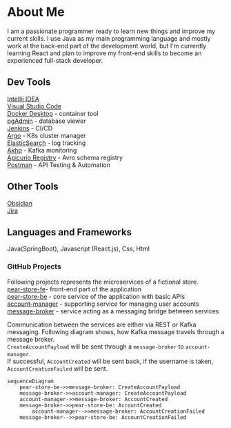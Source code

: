 # About Me

I am a passionate programmer ready to learn new things and improve my current skills.
I use Java as my main programming language and mostly work at the back-end part of the development world, but I'm currently learning React and plan to improve my front-end skills to become an experienced full-stack developer.

## Dev Tools
[Intellij IDEA](https://www.jetbrains.com/idea/)  
[Visual Studio Code](https://code.visualstudio.com/)  
[Docker Desktop](https://www.docker.com/products/docker-desktop/) - container tool  
[pgAdmin](https://www.pgadmin.org/) - database viewer  
[Jenkins](https://www.jenkins.io/) - CI/CD  
[Argo](https://argoproj.github.io/) - K8s cluster manager  
[ElasticSearch](https://www.elastic.co/) - log tracking  
[Akhq](https://akhq.io/) - Kafka monitoring  
[Apicurio Registry](https://www.apicur.io/registry/) - Avro schema registry   
[Postman](https://www.postman.com/) - API Testing & Automation  

## Other Tools
[Obsidian](https://obsidian.md/)    
[Jira](https://www.atlassian.com/software/jirahttps://www.atlassian.com/software/jira?&aceid=&adposition=&adgroup=140448864863&campaign=18451798950&creative=656629726793&device=c&keyword=jira&matchtype=e&network=g&placement=&ds_kids=p73363375466&ds_e=GOOGLE&ds_eid=700000001558501&ds_e1=GOOGLE&gad_source=1&gclid=Cj0KCQjwqP2pBhDMARIsAJQ0CzqEG-5k9fB0v_s3Udy8Ro0He2gIZfZ3E2MWZcL9AtNzGPxQ6Evnt_saAjT2EALw_wcB&gclsrc=aw.ds)

## Languages and Frameworks
Java(SpringBoot), Javascript (React.js), Css, Html

### GitHub Projects

Following projects represents the microservices of a fictional store.\
[pear-store-fe](https://github.com/thomasdang1996/pear-store-fe)- front-end part of the application\
[pear-store-be](https://github.com/thomasdang1996/pear-store-be) - core service of the application with basic APIs\
[account-manager](https://github.com/thomasdang1996/account-manager-be) - supporting service  for managing user accounts\
[message-broker](https://github.com/thomasdang1996/message-broker) - service acting as a messaging bridge between services

Communication between the services are either via REST or Kafka messaging. Following diagram shows, how Kafka message travels through a message broker.\
`CreateAccountPayload` will be sent through a `message-broker` to `account-manager`.\
If successful, `AccountCreated` will be sent back, if the username is taken, `AccountCreationFailed` will be sent.

```mermaid
sequenceDiagram
    pear-store-be->>message-broker: CreateAccountPayload
    message-broker->>account-manager: CreateAccountPayload
    account-manager->>message-broker: AccountCreated
	message-broker->>pear-store-be: AccountCreated
	    account-manager-->>message-broker: AccountCreationFailed
	message-broker-->>pear-store-be: AccountCreationFailed
```
